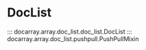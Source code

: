 # DocList

::: docarray.array.doc_list.doc_list.DocList
::: docarray.array.doc_list.pushpull.PushPullMixin